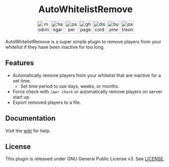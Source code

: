 <h1 align="center">AutoWhitelistRemove</h1>

<p align="center">
	<a href="https://modrinth.com/plugin/AutoWhitelistRemove"><img alt="modrinth" height="40" src="https://cdn.jsdelivr.net/npm/@intergrav/devins-badges@3/assets/compact/available/modrinth_vector.svg"></a>
	<a href="https://hangar.papermc.io/hyperdefined/AutoWhitelistRemove"><img alt="hangar" height="40" src="https://cdn.jsdelivr.net/npm/@intergrav/devins-badges@3/assets/compact/available/hangar_vector.svg"></a>
	<a href="https://papermc.io"><img alt="paper" height="40" src="https://cdn.jsdelivr.net/npm/@intergrav/devins-badges@3/assets/compact/supported/paper_vector.svg"></a>
	<a href="https://docs.hyper.lol/plugins/autowhitelistremove/about/"><img alt="ghpages" height="40" src="https://cdn.jsdelivr.net/npm/@intergrav/devins-badges@3/assets/compact/documentation/ghpages_vector.svg"></a>
	<a href="https://discord.gg/rJuQXVcJz8"><img alt="discord-singular" height="40" src="https://cdn.jsdelivr.net/npm/@intergrav/devins-badges@3/assets/compact/social/discord-singular_vector.svg"></a>
	<a href="https://buymeacoffee.com/hyperdefined"><img alt="buymeacoffee-singular" height="40" src="https://cdn.jsdelivr.net/npm/@intergrav/devins-badges@3/assets/compact/donate/buymeacoffee-singular_vector.svg"></a>
    <a href="https://patreon.com/hyperdefined"><img alt="patreon-singular" height="40" src="https://cdn.jsdelivr.net/npm/@intergrav/devins-badges@3/assets/compact/donate/patreon-singular_vector.svg"></a>
</p>

AutoWhitelistRemove is a super simple plugin to remove players from your whitelist if they have been inactive for too long.

## Features
* Automatically remove players from your whitelist that are inactive for a set time.
    * Set time period to use days, weeks, or months.
* Force check with `/awr check` or automatically remove players on server start up.
* Export removed players to a file.

## Documentation
Visit the [wiki](https://docs.hyper.lol/plugins/autowhitelistremove/about/) for help.

## License
This plugin is released under GNU General Public License v3. See [LICENSE](https://github.com/hyperdefined/AutoWhitelistRemove/blob/master/LICENSE).